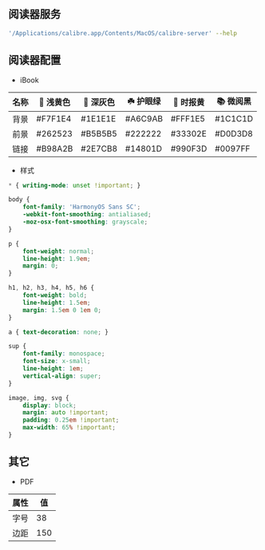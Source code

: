 ## 阅读器服务

```sh
'/Applications/calibre.app/Contents/MacOS/calibre-server' --help
```

## 阅读器配置

- iBook

| 名称 |  浅黄色 |  深灰色 | ☘️ 护眼绿 | 🍂 时报黄 | 📚 微阅黑 |
| --- | --- | --- | --- | --- | --- |
| 背景 | #F7F1E4 | #1E1E1E | #A6C9AB | #FFF1E5 | #1C1C1D |
| 前景 | #262523 | #B5B5B5 | #222222 | #33302E | #D0D3D8 |
| 链接 | #B98A2B | #2E7CB8 | #14801D | #990F3D | #0097FF |

- 样式

```css
* { writing-mode: unset !important; }
```

```css
body {
    font-family: 'HarmonyOS Sans SC';
    -webkit-font-smoothing: antialiased;
    -moz-osx-font-smoothing: grayscale;
}

p {
    font-weight: normal;
    line-height: 1.9em;
    margin: 0;
}

h1, h2, h3, h4, h5, h6 {
    font-weight: bold;
    line-height: 1.5em;
    margin: 1.5em 0 1em 0;
}

a { text-decoration: none; }

sup {
    font-family: monospace;
    font-size: x-small;
    line-height: 1em;
    vertical-align: super;
}

image, img, svg {
    display: block;
    margin: auto !important;
    padding: 0.25em !important;
    max-width: 65% !important;
}
```

## 其它

- PDF

| 属性 | 值 |
| --- | --- |
| 字号 | 38 |
| 边距 | 150 |
